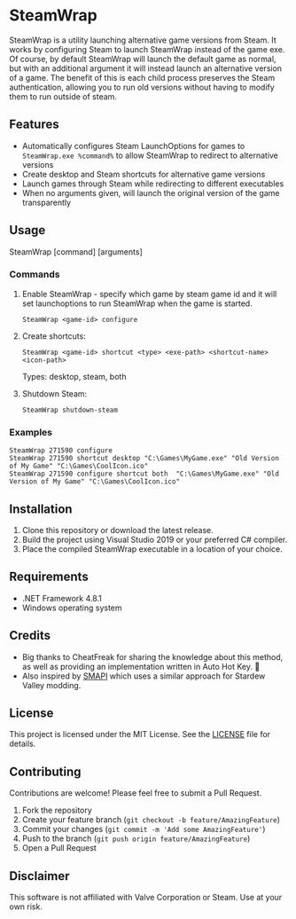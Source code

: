 # SteamWrap

SteamWrap is a utility launching alternative game versions from Steam. It works by configuring Steam to launch SteamWrap instead of the game exe. Of course, by default SteamWrap will launch the default game as normal, but with an additional argument it will instead launch an alternative version of a game. The benefit of this is each child
process preserves the Steam authentication, allowing you to run old versions without having to modify them to run outside of steam.

## Features

- Automatically configures Steam LaunchOptions for games to ```SteamWrap.exe %command%``` to allow SteamWrap to redirect to alternative versions 
- Create desktop and Steam shortcuts for alternative game versions
- Launch games through Steam while redirecting to different executables
- When no arguments given, will launch the original version of the game transparently

## Usage
SteamWrap <game-id> [command] [arguments]

### Commands
1. Enable SteamWrap - specify which game by steam game id and it will set launchoptions to run SteamWrap when the game is started.
   ```
   SteamWrap <game-id> configure
3. Create shortcuts:
   ```
   SteamWrap <game-id> shortcut <type> <exe-path> <shortcut-name> <icon-path>
   ```
   Types: desktop, steam, both

4. Shutdown Steam:
   ```
   SteamWrap shutdown-steam
   ```

### Examples
```
SteamWrap 271590 configure
SteamWrap 271590 shortcut desktop "C:\Games\MyGame.exe" "Old Version of My Game" "C:\Games\CoolIcon.ico"
SteamWrap 271590 configure shortcut both  "C:\Games\MyGame.exe" "Old Version of My Game" "C:\Games\CoolIcon.ico"
```

## Installation
1. Clone this repository or download the latest release.
2. Build the project using Visual Studio 2019 or your preferred C# compiler.
3. Place the compiled SteamWrap executable in a location of your choice.

## Requirements
- .NET Framework 4.8.1
- Windows operating system

## Credits
- Big thanks to CheatFreak for sharing the knowledge about this method, as well as providing an implementation written in Auto Hot Key. 🙏
- Also inspired by [SMAPI](https://smapi.io/) which uses a similar approach for Stardew Valley modding.

## License
This project is licensed under the MIT License. See the [LICENSE](LICENSE) file for details.

## Contributing
Contributions are welcome! Please feel free to submit a Pull Request.

1. Fork the repository
2. Create your feature branch (`git checkout -b feature/AmazingFeature`)
3. Commit your changes (`git commit -m 'Add some AmazingFeature'`)
4. Push to the branch (`git push origin feature/AmazingFeature`)
5. Open a Pull Request

## Disclaimer

This software is not affiliated with Valve Corporation or Steam. Use at your own risk.

